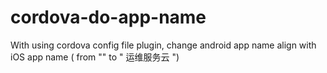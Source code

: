 # cordova-do-app-name

With using cordova config file plugin, change android app name align with iOS app name ( from "<widget><name>" to  "<platform name="ios"><config-file parent="CFBundleDisplayName" platform="ios" target="*-Info.plist">
            <string>运维服务云</string>
        </config-file>")
